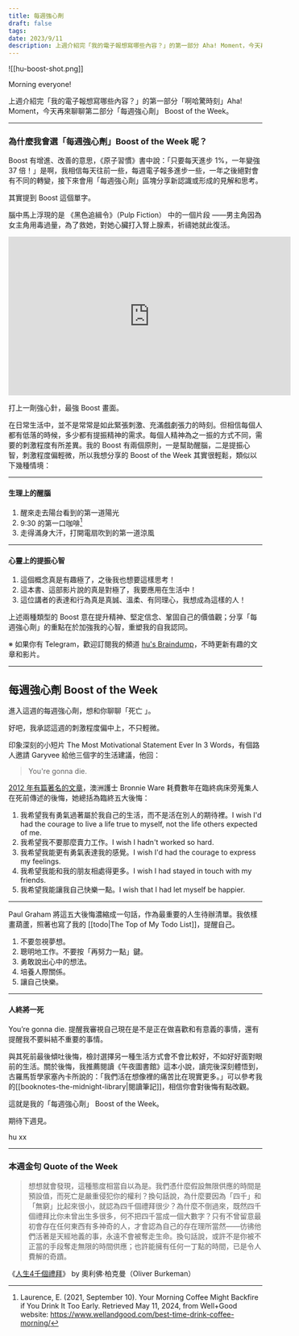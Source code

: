 ```yaml
---
title: 每週強心劑
draft: false
tags: 
date: 2023/9/11
description: 上週介紹完「我的電子報想寫哪些內容？」的第一部分 Aha! Moment，今天再來聊聊第二部分 Boost of the Week。
---
```

![[hu-boost-shot.png]]

Morning everyone!

上週介紹完「我的電子報想寫哪些內容？」的第一部分「啊哈驚時刻」Aha! Moment，今天再來聊聊第二部分「每週強心劑」 Boost of the Week。

---

### 為什麼我會選「每週強心劑」Boost of the Week 呢？

Boost 有增進、改善的意思，《原子習慣》書中說：「只要每天進步 1%，一年變強 37 倍！」是啊，我相信每天往前一些，每週電子報多進步一些，一年之後絕對會有不同的轉變，接下來會用「每週強心劑」區塊分享新認識或形成的見解和思考。

其實提到 Boost 這個單字。

腦中馬上浮現的是 《黑色追緝令》（Pulp Fiction） 中的一個片段 ——男主角因為女主角用毒過量，為了救她，對她心臟打入腎上腺素，祈禱她就此復活。

<iframe width="560" height="315" src="https://www.youtube.com/embed/ZOoJoTAXDPk?si=qb2FmruZjdp37eyM&amp;start=103" title="YouTube video player" frameborder="0" allow="accelerometer; autoplay; clipboard-write; encrypted-media; gyroscope; picture-in-picture; web-share" referrerpolicy="strict-origin-when-cross-origin" allowfullscreen></iframe>

打上一劑強心針，最強 Boost 畫面。

在日常生活中，並不是常常是如此緊張刺激、充滿戲劇張力的時刻。但相信每個人都有低落的時候，多少都有提振精神的需求。每個人精神為之一振的方式不同，需要的刺激程度有所差異。我的 Boost 有兩個原則，一是幫助醒腦，二是提振心智，刺激程度偏輕微，所以我想分享的 Boost of the Week 其實很輕鬆，類似以下幾種情境：

---

#### 生理上的醒腦

1. 醒來走去陽台看到的第一道陽光
2. 9:30 的第一口咖啡[^1]
3. 走得滿身大汗，打開電扇吹到的第一道涼風

---

#### 心靈上的提振心智

1. 這個概念真是有趣極了，之後我也想要這樣思考！
2. 這本書、這部影片說的真是對極了，我要應用在生活中！
3. 這位講者的表達和行為真是真誠、溫柔、有同理心，我想成為這樣的人！

上述兩種類型的 Boost 意在提升精神、堅定信念、鞏固自己的價值觀；分享「每週強心劑」的重點在於加強我的心智，重塑我的自我認同。

※ 如果你有 Telegram，歡迎訂閱我的頻道 [hu's Braindump](https://t.me/+TCiHm7FtzERkZmE1)，不時更新有趣的文章和影片。

---

## 每週強心劑 Boost of the Week

進入這週的每週強心劑，想和你聊聊「死亡 」。

好吧，我承認這週的刺激程度偏中上，不只輕微。

印象深刻的小短片 The Most Motivational Statement Ever In 3 Words，有個路人邀請 Garyvee 給他三個字的生活建議，他回：

> You're gonna die.

[2012 年有篇著名的文章](https://www.theguardian.com/lifeandstyle/2012/feb/01/top-five-regrets-of-the-dying)，澳洲護士 Bronnie Ware 耗費數年在臨終病床旁蒐集人在死前傳述的後悔，她總括為臨終五大後悔：

1. 我希望我有勇氣過著屬於我自己的生活，而不是活在別人的期待裡。I wish I'd had the courage to live a life true to myself, not the life others expected of me.
2. 我希望我不要那麼賣力工作。I wish I hadn't worked so hard.
3. 我希望我能更有勇氣表達我的感覺。I wish I'd had the courage to express my feelings.
4. 我希望我能和我的朋友相處得更多。I wish I had stayed in touch with my friends.
5. 我希望我能讓我自己快樂一點。I wish that I had let myself be happier.

---

Paul Graham 將這五大後悔濃縮成一句話，作為最重要的人生待辦清單。我依樣畫葫蘆，照著也寫了我的 [[todo|The Top of My Todo List]]，提醒自己。

1. 不要忽視夢想。
2. 聰明地工作。不要按「再努力一點」鍵。
3. 勇敢說出心中的想法。
4. 培養人際關係。
5. 讓自己快樂。

---

#### 人終將一死

You’re gonna die. 提醒我審視自己現在是不是正在做喜歡和有意義的事情，還有提醒我不要糾結不重要的事情。

與其死前最後傾吐後悔，檢討選擇另一種生活方式會不會比較好，不如好好面對眼前的生活。關於後悔，我推薦閱讀《午夜圖書館》這本小說，讀完後深刻體悟到，古羅馬哲學家塞內卡所說的：「我們活在想像裡的痛苦比在現實更多。」可以參考我的[[booknotes-the-midnight-library|閱讀筆記]]，相信你會對後悔有點改觀。

這就是我的「每週強心劑」 Boost of the Week。

期待下週見。

hu xx

[^1]: Laurence, E. (2021, September 10). Your Morning Coffee Might Backfire if You Drink It Too Early. Retrieved May 11, 2024, from Well+Good website: https://www.wellandgood.com/best-time-drink-coffee-morning/

---

### 本週金句 Quote of the Week

> 想想就會發現，這種態度相當自以為是。我們憑什麼假設無限供應的時間是預設值，而死亡是嚴重侵犯你的權利？換句話說，為什麼要因為「四千」和「無窮」比起來很小，就認為四千個禮拜很少？為什麼不倒過來，既然四千個禮拜比你未曾出生多很多，何不把四千當成一個大數字？只有不曾留意最初會存在任何東西有多神奇的人，才會認為自己的存在理所當然——彷彿他們活著是天經地義的事，永遠不會被奪走生命。換句話說，或許不是你被不正當的手段奪走無限的時間供應；也許能擁有任何一丁點的時間，已是令人費解的奇蹟。

《[人生4千個禮拜](https://r10.to/h6StCA)》 by 奧利佛‧柏克曼（Oliver Burkeman）


